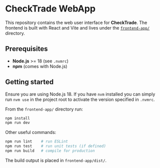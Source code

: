 # CheckTrade WebApp

This repository contains the web user interface for **CheckTrade**. The frontend
is built with React and Vite and lives under the [`frontend-app/`](frontend-app/) directory.

## Prerequisites

- **Node.js** >= 18 (see `.nvmrc`)
- **npm** (comes with Node.js)

## Getting started

Ensure you are using Node.js 18. If you have `nvm` installed you can simply
run `nvm use` in the project root to activate the version specified in
`.nvmrc`.

From the `frontend-app/` directory run:

```bash
npm install
npm run dev
```

Other useful commands:

```bash
npm run lint    # run ESLint
npm run test    # run unit tests (if defined)
npm run build   # compile for production
```

The build output is placed in `frontend-app/dist/`.

